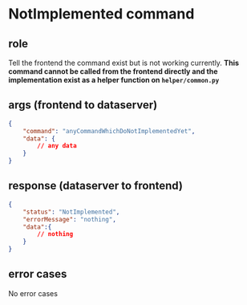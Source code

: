 # NotImplemented command
## role
 Tell the frontend the command exist but is not working currently. **This command cannot be called from the frontend directly and the implementation exist as a helper function on ```helper/common.py```**

## args (frontend to dataserver)
```json
{
    "command": "anyCommandWhichDoNotImplementedYet",
    "data": {
        // any data
    }
}
```

## response (dataserver to frontend)
```json
{
    "status": "NotImplemented",
    "errorMessage": "nothing",
    "data":{
        // nothing
    }
}
```

## error cases
 No error cases


